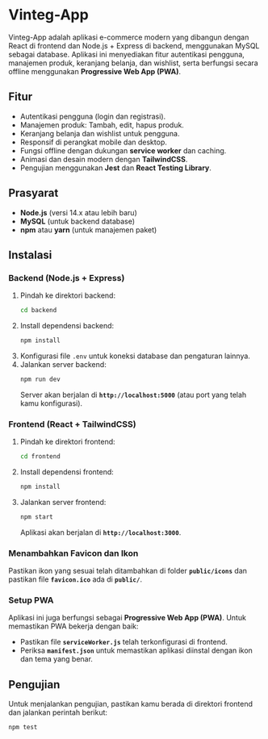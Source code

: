 # Vinteg-App

Vinteg-App adalah aplikasi e-commerce modern yang dibangun dengan React di frontend dan Node.js + Express di backend, menggunakan MySQL sebagai database. Aplikasi ini menyediakan fitur autentikasi pengguna, manajemen produk, keranjang belanja, dan wishlist, serta berfungsi secara offline menggunakan **Progressive Web App (PWA)**.

## Fitur
- Autentikasi pengguna (login dan registrasi).
- Manajemen produk: Tambah, edit, hapus produk.
- Keranjang belanja dan wishlist untuk pengguna.
- Responsif di perangkat mobile dan desktop.
- Fungsi offline dengan dukungan **service worker** dan caching.
- Animasi dan desain modern dengan **TailwindCSS**.
- Pengujian menggunakan **Jest** dan **React Testing Library**.

## Prasyarat
- **Node.js** (versi 14.x atau lebih baru)
- **MySQL** (untuk backend database)
- **npm** atau **yarn** (untuk manajemen paket)

## Instalasi

### Backend (Node.js + Express)
1. Pindah ke direktori backend:
    ```bash
    cd backend
    ```
2. Install dependensi backend:
    ```bash
    npm install
    ```
3. Konfigurasi file `.env` untuk koneksi database dan pengaturan lainnya.
4. Jalankan server backend:
    ```bash
    npm run dev
    ```
    Server akan berjalan di **`http://localhost:5000`** (atau port yang telah kamu konfigurasi).

### Frontend (React + TailwindCSS)
1. Pindah ke direktori frontend:
    ```bash
    cd frontend
    ```
2. Install dependensi frontend:
    ```bash
    npm install
    ```
3. Jalankan server frontend:
    ```bash
    npm start
    ```
    Aplikasi akan berjalan di **`http://localhost:3000`**.

### Menambahkan Favicon dan Ikon
Pastikan ikon yang sesuai telah ditambahkan di folder **`public/icons`** dan pastikan file **`favicon.ico`** ada di **`public/`**.

### Setup PWA
Aplikasi ini juga berfungsi sebagai **Progressive Web App (PWA)**. Untuk memastikan PWA bekerja dengan baik:
- Pastikan file **`serviceWorker.js`** telah terkonfigurasi di frontend.
- Periksa **`manifest.json`** untuk memastikan aplikasi diinstal dengan ikon dan tema yang benar.

## Pengujian
Untuk menjalankan pengujian, pastikan kamu berada di direktori frontend dan jalankan perintah berikut:
```bash
npm test
